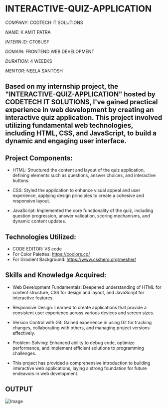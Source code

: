 # INTERACTIVE-QUIZ-APPLICATION

*COMPANY*: CODTECH IT SOLUTIONS

*NAME*: K AMIT PATRA

*INTERN ID*: CT08USF

*DOMAIN*: FRONTEND WEB DEVELOPMENT

*DURATION*: 4 WEEEKS

*MENTOR*: NEELA SANTOSH

## Based on my internship project, the "INTERACTIVE-QUIZ-APPLICATION" hosted by CODETECH IT SOLUTIONS, I've gained practical experience in web development by creating an interactive quiz application. This project involved utilizing fundamental web technologies, including HTML, CSS, and JavaScript, to build a dynamic and engaging user interface.

## Project Components:

- HTML: Structured the content and layout of the quiz application, defining elements such as questions, answer choices, and interactive buttons.

- CSS: Styled the application to enhance visual appeal and user experience, applying design principles to create a cohesive and responsive layout.

- JavaScript: Implemented the core functionality of the quiz, including question progression, answer validation, scoring mechanisms, and dynamic content updates.

## Technologies Utilized:

- CODE EDITOR: VS code
- For Color Palettes: https://coolors.co/
- For Gradient Background: https://www.csshero.org/mesher/

## Skills and Knowledge Acquired:

- Web Development Fundamentals: Deepened understanding of HTML for content structure, CSS for design and layout, and JavaScript for interactive features.

- Responsive Design: Learned to create applications that provide a consistent user experience across various devices and screen sizes.

- Version Control with Git: Gained experience in using Git for tracking changes, collaborating with others, and managing project versions effectively.

- Problem-Solving: Enhanced ability to debug code, optimize performance, and implement efficient solutions to programming challenges.

- This project has provided a comprehensive introduction to building interactive web applications, laying a strong foundation for future endeavors in web development.
## OUTPUT

![Image](https://github.com/user-attachments/assets/9a947e41-8783-4ca2-bc6f-470862565c9a)
